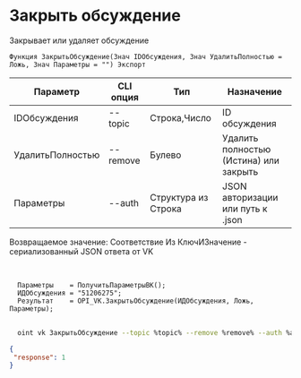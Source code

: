 ﻿---
sidebar_position: 2
---

# Закрыть обсуждение
 Закрывает или удаляет обсуждение



`Функция ЗакрытьОбсуждение(Знач IDОбсуждения, Знач УдалитьПолностью = Ложь, Знач Параметры = "") Экспорт`

  | Параметр | CLI опция | Тип | Назначение |
  |-|-|-|-|
  | IDОбсуждения | --topic | Строка,Число | ID обсуждения |
  | УдалитьПолностью | --remove | Булево | Удалить полностью (Истина) или закрыть |
  | Параметры | --auth | Структура из Строка | JSON авторизации или путь к .json |

  
  Возвращаемое значение:   Соответствие Из КлючИЗначение - сериализованный JSON ответа от VK

<br/>




```bsl title="Пример кода"
  Параметры    = ПолучитьПараметрыВК();
  ИДОбсуждения = "51206275";
  Результат    = OPI_VK.ЗакрытьОбсуждение(ИДОбсуждения, Ложь, Параметры);
```
	


```sh title="Пример команды CLI"
    
  oint vk ЗакрытьОбсуждение --topic %topic% --remove %remove% --auth %auth%

```

```json title="Результат"
{
 "response": 1
}
```
